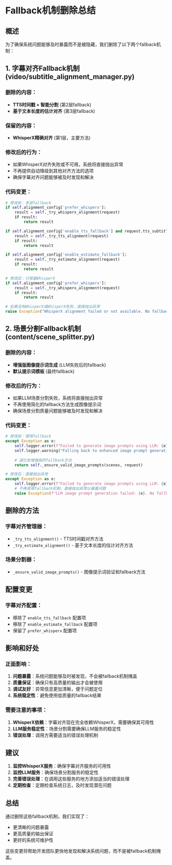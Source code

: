 # Fallback机制删除总结

## 概述
为了确保系统问题能够及时暴露而不是被隐藏，我们删除了以下两个fallback机制：

## 1. 字幕对齐Fallback机制 (video/subtitle_alignment_manager.py)

### 删除的内容：
- **TTS时间戳 + 智能分割** (第2层fallback)
- **基于文本长度的估计对齐** (第3层fallback)

### 保留的内容：
- **WhisperX精确对齐** (第1层，主要方法)

### 修改后的行为：
- 如果WhisperX对齐失败或不可用，系统将直接抛出异常
- 不再提供自动降级到其他对齐方法的选项
- 确保字幕对齐问题能够被及时发现和解决

### 代码变更：
```python
# 修改前：多层fallback
if self.alignment_config['prefer_whisperx']:
    result = self._try_whisperx_alignment(request)
    if result:
        return result

if self.alignment_config['enable_tts_fallback'] and request.tts_subtitles:
    result = self._try_tts_alignment(request)
    if result:
        return result

if self.alignment_config['enable_estimate_fallback']:
    result = self._try_estimate_alignment(request)
    if result:
        return result

# 修改后：只保留WhisperX
if self.alignment_config['prefer_whisperx']:
    result = self._try_whisperx_alignment(request)
    if result:
        return result

# 如果没有WhisperX或WhisperX失败，直接抛出异常
raise Exception("WhisperX alignment failed or not available. No fallback methods provided.")
```

## 2. 场景分割Fallback机制 (content/scene_splitter.py)

### 删除的内容：
- **增强版图像提示词生成** (LLM失败后的fallback)
- **默认提示词模板** (最终fallback)

### 修改后的行为：
- 如果LLM场景分割失败，系统将直接抛出异常
- 不再使用简化的fallback方法生成图像提示词
- 确保场景分割质量问题能够被及时发现和解决

### 代码变更：
```python
# 修改前：使用fallback
except Exception as e:
    self.logger.error(f"Failed to generate image prompts using LLM: {e}")
    self.logger.warning("Falling back to enhanced image prompt generation...")
    
    # 退化到增强版的fallback方法
    return self._ensure_valid_image_prompts(scenes, request)

# 修改后：直接抛出异常
except Exception as e:
    self.logger.error(f"Failed to generate image prompts using LLM: {e}")
    # 不再使用fallback机制，直接抛出异常以暴露问题
    raise Exception(f"LLM image prompt generation failed: {e}. No fallback methods provided.")
```

## 删除的方法

### 字幕对齐管理器：
- `_try_tts_alignment()` - TTS时间戳对齐方法
- `_try_estimate_alignment()` - 基于文本长度的估计对齐方法

### 场景分割器：
- `_ensure_valid_image_prompts()` - 图像提示词验证和fallback方法

## 配置变更

### 字幕对齐配置：
- 移除了 `enable_tts_fallback` 配置项
- 移除了 `enable_estimate_fallback` 配置项
- 保留了 `prefer_whisperx` 配置项

## 影响和好处

### 正面影响：
1. **问题暴露**：系统问题能够及时被发现，不会被fallback机制掩盖
2. **质量保证**：确保只有高质量的输出才会被使用
3. **调试友好**：异常信息更加清晰，便于问题定位
4. **系统稳定性**：避免使用低质量的fallback结果

### 需要注意的事项：
1. **WhisperX依赖**：字幕对齐现在完全依赖WhisperX，需要确保其可用性
2. **LLM服务稳定性**：场景分割需要确保LLM服务的稳定性
3. **错误处理**：调用方需要适当的错误处理机制

## 建议

1. **监控WhisperX服务**：确保字幕对齐服务的可用性
2. **监控LLM服务**：确保场景分割服务的稳定性
3. **完善错误处理**：在调用这些服务的地方添加适当的错误处理
4. **定期检查**：定期检查系统日志，及时发现潜在问题

## 总结

通过删除这些fallback机制，我们实现了：
- 更清晰的问题暴露
- 更高质量的输出保证
- 更好的系统可维护性

这些变更将帮助开发团队更快地发现和解决系统问题，而不是被fallback机制掩盖。
